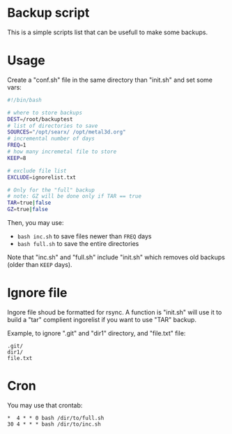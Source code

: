 # Backup script

This is a simple scripts list that can be usefull to make some backups.

# Usage

Create a "conf.sh" file in the same directory than "init.sh" and set some vars:

```bash
#!/bin/bash

# where to store backups
DEST=/root/backuptest
# list of directories to save
SOURCES="/opt/searx/ /opt/metal3d.org"
# incremental number of days
FREQ=1
# how many incremetal file to store
KEEP=8

# exclude file list
EXCLUDE=ignorelist.txt

# Only for the "full" backup
# note: GZ will be done only if TAR == true
TAR=true|false
GZ=true|false

```

Then, you may use:

- `bash inc.sh` to save files newer than `FREQ` days
- `bash full.sh` to save the entire directories

Note that "inc.sh" and "full.sh" include "init.sh" which removes old backups (older than `KEEP` days).

# Ignore file

Ingore file shoud be formatted for rsync. A function is "init.sh" will use it to build a "tar" complient ingorelist if you want to use "TAR" backup.

Example, to ignore ".git" and "dir1" directory, and "file.txt" file:

```
.git/
dir1/
file.txt
```

# Cron

You may use that crontab:

```cron
*  4 * * 0 bash /dir/to/full.sh
30 4 * * * bash /dir/to/inc.sh
```

